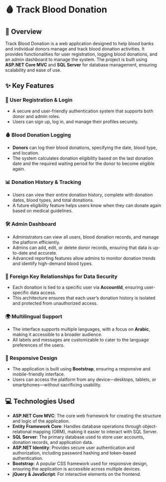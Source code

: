 # 🩸 Track Blood Donation

## 📝 Overview
Track Blood Donation is a web application designed to help blood banks and individual donors manage and track blood donation activities. It provides functionalities for user registration, logging blood donations, and an admin dashboard to manage the system. The project is built using **ASP.NET Core MVC** and **SQL Server** for database management, ensuring scalability and ease of use.

## ✨ Key Features
### 🔐 User Registration & Login
- A secure and user-friendly authentication system that supports both donor and admin roles.
- Users can sign up, log in, and manage their profiles securely.

### 🩸 Blood Donation Logging
- **Donors** can log their blood donations, specifying the date, blood type, and location.
- The system calculates donation eligibility based on the last donation date and the required waiting period for the donor to become eligible again.

### 📊 Donation History & Tracking
- Users can view their entire donation history, complete with donation dates, blood types, and total donations.
- A future eligibility feature helps users know when they can donate again based on medical guidelines.

### 🛠️ Admin Dashboard
- Administrators can view all users, blood donation records, and manage the platform efficiently.
- Admins can add, edit, or delete donor records, ensuring that data is up-to-date and accurate.
- Advanced reporting features allow admins to monitor donation trends and identify high-demand blood types.

### 🔐 Foreign Key Relationships for Data Security
- Each donation is tied to a specific user via **AccountId**, ensuring user-specific data access.
- This architecture ensures that each user’s donation history is isolated and protected from unauthorized access.

### 🌍 Multilingual Support
- The interface supports multiple languages, with a focus on **Arabic**, making it accessible to a broader audience.
- All labels and messages are customizable to cater to the language preferences of the users.

### 📱 Responsive Design
- The application is built using **Bootstrap**, ensuring a responsive and mobile-friendly interface.
- Users can access the platform from any device—desktops, tablets, or smartphones—without sacrificing usability.

## 💻 Technologies Used
- **ASP.NET Core MVC**: The core web framework for creating the structure and logic of the application.
- **Entity Framework Core**: Handles database operations through object-relational mapping (ORM), making it easier to interact with SQL Server.
- **SQL Server**: The primary database used to store user accounts, donation records, and application data.
- **ASP.NET Identity**: Provides secure user authentication and authorization, including password hashing and token-based authentication.
- **Bootstrap**: A popular CSS framework used for responsive design, ensuring the application is accessible across multiple devices.
- **jQuery & JavaScript**: For interactive elements on the frontend.
